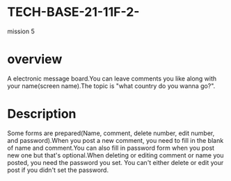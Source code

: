 # TECH-BASE-21-11F-2-
mission 5 
# overview
A electronic message board.You can leave comments you like along with your name(screen name).The topic is "what country do you wanna go?".

# Description
Some forms are prepared(Name, comment, delete number, edit number, and password).When you post a new comment, you need to fill in the blank of name and comment.You can also fill in password form when you post new one but that's optional.When deleting or editing comment or name you posted, you need the password you set. You can't either delete or edit your post if you didn't set the password.
